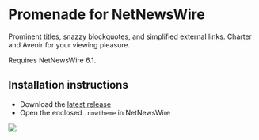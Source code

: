 # Promenade for NetNewsWire

Prominent titles, snazzy blockquotes, and simplified external links. Charter and Avenir for your viewing pleasure. 

Requires NetNewsWire 6.1.

## Installation instructions

- Download the [latest release](https://github.com/stuartbreckenridge/NNWThemesPromenade/archive/refs/tags/13.zip)
- Open the enclosed `.nnwtheme` in NetNewsWire

<img src="https://user-images.githubusercontent.com/7046652/133705827-d5816420-3a32-42c7-8b8a-e07bbdbf5fb6.png">
